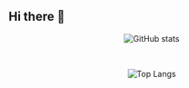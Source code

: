 ## Hi there 👋
<div align="center">

![GitHub stats](https://github-readme-stats.vercel.app/api?username=melrovieira&show_icons=true&theme=dracula)

<br>

![Top Langs](https://github-readme-stats.vercel.app/api/top-langs/?username=melrovieira&size_weight=0.5&count_weight=0.5&theme=dracula)

</div>
